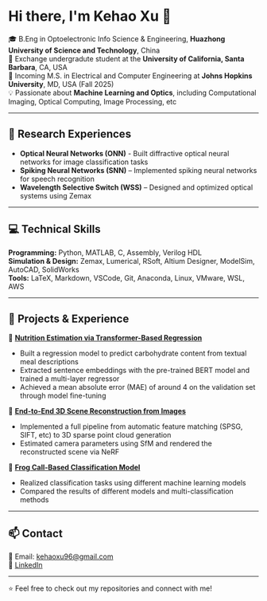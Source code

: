 # Hi there, I'm Kehao Xu 👋

🎓 B.Eng in Optoelectronic Info Science & Engineering, **Huazhong University of Science and Technology**, China  
📍 Exchange undergradute student at the **University of California, Santa Barbara**, CA, USA  
🎯 Incoming M.S. in Electrical and Computer Engineering at **Johns Hopkins University**, MD, USA (Fall 2025)   
💡 Passionate about **Machine Learning and Optics**, including Computational Imaging, Optical Computing, Image Processing, etc
 

---

## 🔬 Research Experiences  
- **Optical Neural Networks (ONN)** - Built diffractive optical neural networks for image classification tasks  
- **Spiking Neural Networks (SNN)** – Implemented spiking neural networks for speech recognition
- **Wavelength Selective Switch (WSS)** – Designed and optimized optical systems using Zemax
<!--
- **Biomedical Engineering** – Investigating the correlation between organoid size and optimal drug concentration  
-->

---

## 💻 Technical Skills  

**Programming:** Python, MATLAB, C, Assembly, Verilog HDL  
**Simulation & Design:** Zemax, Lumerical, RSoft, Altium Designer, ModelSim, AutoCAD, SolidWorks  
**Tools:** LaTeX, Markdown, VSCode, Git, Anaconda, Linux, VMware, WSL, AWS 

---

## 🚀 Projects & Experience  

🔹 **[Nutrition Estimation via Transformer-Based Regression](https://github.com/JasperLuo0228/NutriBench.git)**  
- Built a regression model to predict carbohydrate content from textual meal descriptions
- Extracted sentence embeddings with the pre-trained BERT model and trained a multi-layer regressor
- Achieved a mean absolute error (MAE) of around 4 on the validation set through model fine-tuning

🔹 **[End-to-End 3D Scene Reconstruction from Images](https://github.com/Wayne0758/Computer-Vision.git)**  
- Implemented a full pipeline from automatic feature matching (SPSG, SIFT, etc) to 3D sparse point cloud generation
- Estimated camera parameters using SfM and rendered the reconstructed scene via NeRF

🔹 **[Frog Call-Based Classification Model](https://github.com/KehaoXu/Optimization.git)**  
- Realized classification tasks using different machine learning models
- Compared the results of different models and multi-classification methods

<!--
🔹 **Computer Vision [(link)](https://github.com/KehaoXu/Computer-Vision.git)**  
- Implemented edge detection, feature matching, and image stitching
- Built Convolutional Neural Networks (CNN) for image classification with MNIST datasets

🔹 **Waveform Generator**
- Designed waveform generation using C programming  
- Implemented circuit and PCB design with Altium Designer

🔹 **[Biological Balanced Neuronal Networks](https://github.com/KehaoXu/Balanced_Networks.git)**  
- Developed Leaky Integrate-and-Fire (LIF) neuron models with Python
- Simulated neuronal networks with Poisson-distributed inputs  
-->
---

## 📫 Contact  
📧 Email: [kehaoxu96@gmail.com](mailto:kehaoxu96@gmail.com)  
💼 [LinkedIn](https://www.linkedin.com/in/kehao-xu-360117355) 
<!--  🔗 [Google Scholar](https://scholar.google.com/citations?user=yourID)   -->

---

⭐ Feel free to check out my repositories and connect with me!
